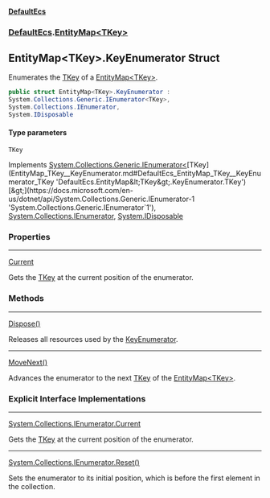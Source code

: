 #### [DefaultEcs](DefaultEcs.md 'DefaultEcs')
### [DefaultEcs](DefaultEcs.md#DefaultEcs 'DefaultEcs').[EntityMap&lt;TKey&gt;](EntityMap_TKey_.md 'DefaultEcs.EntityMap&lt;TKey&gt;')
## EntityMap&lt;TKey&gt;.KeyEnumerator Struct
Enumerates the [TKey](EntityMap_TKey__KeyEnumerator.md#DefaultEcs_EntityMap_TKey__KeyEnumerator_TKey 'DefaultEcs.EntityMap&lt;TKey&gt;.KeyEnumerator.TKey') of a [EntityMap&lt;TKey&gt;](EntityMap_TKey_.md 'DefaultEcs.EntityMap&lt;TKey&gt;').  
```csharp
public struct EntityMap<TKey>.KeyEnumerator :
System.Collections.Generic.IEnumerator<TKey>,
System.Collections.IEnumerator,
System.IDisposable
```
#### Type parameters
<a name='DefaultEcs_EntityMap_TKey__KeyEnumerator_TKey'></a>
`TKey`  
  

Implements [System.Collections.Generic.IEnumerator&lt;](https://docs.microsoft.com/en-us/dotnet/api/System.Collections.Generic.IEnumerator-1 'System.Collections.Generic.IEnumerator`1')[TKey](EntityMap_TKey__KeyEnumerator.md#DefaultEcs_EntityMap_TKey__KeyEnumerator_TKey 'DefaultEcs.EntityMap&lt;TKey&gt;.KeyEnumerator.TKey')[&gt;](https://docs.microsoft.com/en-us/dotnet/api/System.Collections.Generic.IEnumerator-1 'System.Collections.Generic.IEnumerator`1'), [System.Collections.IEnumerator](https://docs.microsoft.com/en-us/dotnet/api/System.Collections.IEnumerator 'System.Collections.IEnumerator'), [System.IDisposable](https://docs.microsoft.com/en-us/dotnet/api/System.IDisposable 'System.IDisposable')  
### Properties

***
[Current](EntityMap_TKey__KeyEnumerator_Current.md 'DefaultEcs.EntityMap&lt;TKey&gt;.KeyEnumerator.Current')

Gets the [TKey](EntityMap_TKey__KeyEnumerator.md#DefaultEcs_EntityMap_TKey__KeyEnumerator_TKey 'DefaultEcs.EntityMap&lt;TKey&gt;.KeyEnumerator.TKey') at the current position of the enumerator.  
### Methods

***
[Dispose()](EntityMap_TKey__KeyEnumerator_Dispose().md 'DefaultEcs.EntityMap&lt;TKey&gt;.KeyEnumerator.Dispose()')

Releases all resources used by the [KeyEnumerator](EntityMap_TKey__KeyEnumerator.md 'DefaultEcs.EntityMap&lt;TKey&gt;.KeyEnumerator').  

***
[MoveNext()](EntityMap_TKey__KeyEnumerator_MoveNext().md 'DefaultEcs.EntityMap&lt;TKey&gt;.KeyEnumerator.MoveNext()')

Advances the enumerator to the next [TKey](EntityMap_TKey__KeyEnumerator.md#DefaultEcs_EntityMap_TKey__KeyEnumerator_TKey 'DefaultEcs.EntityMap&lt;TKey&gt;.KeyEnumerator.TKey') of the [EntityMap&lt;TKey&gt;](EntityMap_TKey_.md 'DefaultEcs.EntityMap&lt;TKey&gt;').
### Explicit Interface Implementations

***
[System.Collections.IEnumerator.Current](EntityMap_TKey__KeyEnumerator_System_Collections_IEnumerator_Current.md 'DefaultEcs.EntityMap&lt;TKey&gt;.KeyEnumerator.System.Collections.IEnumerator.Current')

Gets the [TKey](EntityMap_TKey__KeyEnumerator.md#DefaultEcs_EntityMap_TKey__KeyEnumerator_TKey 'DefaultEcs.EntityMap&lt;TKey&gt;.KeyEnumerator.TKey') at the current position of the enumerator.  

***
[System.Collections.IEnumerator.Reset()](EntityMap_TKey__KeyEnumerator_System_Collections_IEnumerator_Reset().md 'DefaultEcs.EntityMap&lt;TKey&gt;.KeyEnumerator.System.Collections.IEnumerator.Reset()')

Sets the enumerator to its initial position, which is before the first element in the collection.
